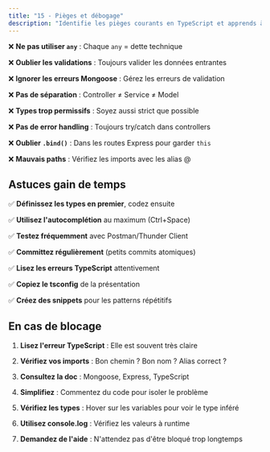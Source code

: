 ```yaml
---
title: "15 - Pièges et débogage"
description: "Identifie les pièges courants en TypeScript et apprends à utiliser les outils de débogage pour corriger rapidement ton code."
---
```


❌ **Ne pas utiliser `any`** : Chaque `any` = dette technique

❌ **Oublier les validations** : Toujours valider les données entrantes

❌ **Ignorer les erreurs Mongoose** : Gérez les erreurs de validation

❌ **Pas de séparation** : Controller ≠ Service ≠ Model

❌ **Types trop permissifs** : Soyez aussi strict que possible

❌ **Pas de error handling** : Toujours try/catch dans controllers

❌ **Oublier `.bind()`** : Dans les routes Express pour garder `this`

❌ **Mauvais paths** : Vérifiez les imports avec les alias @

## Astuces gain de temps

✅ **Définissez les types en premier**, codez ensuite

✅ **Utilisez l'autocomplétion** au maximum (Ctrl+Space)

✅ **Testez fréquemment** avec Postman/Thunder Client

✅ **Committez régulièrement** (petits commits atomiques)

✅ **Lisez les erreurs TypeScript** attentivement

✅ **Copiez le tsconfig** de la présentation

✅ **Créez des snippets** pour les patterns répétitifs

## En cas de blocage

1. **Lisez l'erreur TypeScript** : Elle est souvent très claire

2. **Vérifiez vos imports** : Bon chemin ? Bon nom ? Alias correct ?

3. **Consultez la doc** : Mongoose, Express, TypeScript

4. **Simplifiez** : Commentez du code pour isoler le problème

5. **Vérifiez les types** : Hover sur les variables pour voir le type inféré

6. **Utilisez console.log** : Vérifiez les valeurs à runtime

7. **Demandez de l'aide** : N'attendez pas d'être bloqué trop longtemps
